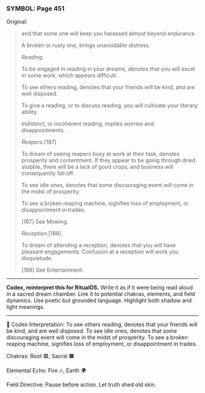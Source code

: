 ### SYMBOL: Page 451

Original:
> and that some one will keep you harassed almost beyond endurance.
> 
> 
> A broken or rusty one, brings unavoidable distress.
> 
> 
> _Reading_.
> 
> 
> To be engaged in reading in your dreams, denotes that you will excel
> in some work, which appears difficult.
> 
> 
> To see others reading, denotes that your friends will be kind,
> and are well disposed.
> 
> 
> To give a reading, or to discuss reading, you will cultivate
> your literary ability.
> 
> 
> Indistinct, or incoherent reading, implies worries and disappointments.
> 
> 
> _Reapers_.[187]
> 
> 
> To dream of seeing reapers busy at work at their task,
> denotes prosperity and contentment. If they appear to be going
> through dried stubble, there will be a lack of good crops,
> and business will consequently fall off.
> 
> 
> To see idle ones, denotes that some discouraging event will come
> in the midst of prosperity.
> 
> 
> To see a broken reaping machine, signifies loss of employment,
> or disappointment in trades.
> 
> 
> 
> [187] See Mowing.
> 
> 
> _Reception_.[188]
> 
> 
> To dream of attending a reception, denotes that you will
> have pleasant engagements. Confusion at a reception will
> work you disquietude.
> 
> 
> 
> [188] See Entertainment.

---

**Codex, reinterpret this for RitualOS.**
Write it as if it were being read aloud in a sacred dream chamber.
Link it to potential chakras, elements, and field dynamics.
Use poetic but grounded language.
Highlight both shadow and light meanings.

---

🔁 Codex Interpretation:
To see others reading, denotes that your friends will be kind, and are well disposed. To see idle ones, denotes that some discouraging event will come in the midst of prosperity. To see a broken reaping machine, signifies loss of employment, or disappointment in trades.

Chakras: Root 🟥, Sacral 🟧

Elemental Echo: Fire 🔥, Earth 🌍

Field Directive: Pause before action. Let truth shed old skin.
